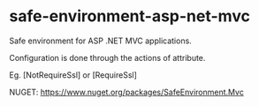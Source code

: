 safe-environment-asp-net-mvc
============================
Safe environment for ASP .NET MVC applications.

Configuration is done through the actions of attribute.

Eg. [NotRequireSsl] or [RequireSsl]

NUGET: https://www.nuget.org/packages/SafeEnvironment.Mvc
